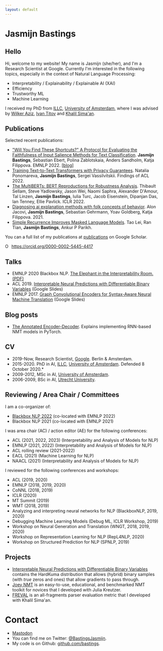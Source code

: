```yaml
---
layout: default
---
```


# Jasmijn Bastings

## Hello

Hi, welcome to my website! My name is Jasmijn (she/her), and I'm a Research Scientist at Google. Currently I'm interested in the following topics, especially in the context of Natural Language Processing:

- Interpretability / Explainability / Explainable AI (XAI)
- Efficiency
- Trustworthy ML
- Machine Learning

I received my PhD from [ILLC](https://www.illc.uva.nl/), [University of Amsterdam](https://www.uva.nl/), where I was advised by [Wilker Aziz](https://wilkeraziz.github.io/), [Ivan Titov](http://ivan-titov.org/) and [Khalil Sima'an](https://staff.fnwi.uva.nl/k.simaan/index.html). 

## Publications

Selected recent publications:

- ["Will You Find These Shortcuts?" A Protocol for Evaluating the Faithfulness of Input Salience Methods for Text Classification](https://arxiv.org/abs/2111.07367). **Jasmijn Bastings**, Sebastian Ebert, Polina Zablotskaia, Anders Sandholm, Katja Filippova. EMNLP 2022. [[blog](https://ai.googleblog.com/2022/12/will-you-find-these-shortcuts.html)]
- [Training Text-to-Text Transformers with Privacy Guarantees](https://aclanthology.org/2022.findings-acl.171/). Natalia Ponomareva, **Jasmijn Bastings**, Sergei Vassilvitskii. Findings of ACL 2022.
- [The MultiBERTs: BERT Reproductions for Robustness Analysis](https://openreview.net/forum?id=K0E_F0gFDgA). Thibault Sellam, Steve Yadlowsky, Jason Wei, Naomi Saphra, Alexander D'Amour, Tal Linzen, **Jasmijn Bastings**, Iulia Turc, Jacob Eisenstein, Dipanjan Das, Ian Tenney, Ellie Pavlick. ICLR 2022.
- [Diagnosing ai explanation methods with folk concepts of behavior](https://arxiv.org/abs/2201.11239). Alon Jacovi, **Jasmijn Bastings**, Sebastian Gehrmann, Yoav Goldberg, Katja Filippova. 2021.
- [Simple Recurrence Improves Masked Language Models](https://arxiv.org/abs/2205.11588). Tao Lei, Ran Tian, **Jasmijn Bastings**, Ankur P Parikh.


You can a full list of my publications at [publications](https://scholar.google.com/citations?user=VG_wuYkAAAAJ&hl=en) on Google Scholar.

<div itemscope itemtype="https://schema.org/Person"><a itemprop="sameAs" content="https://orcid.org/0000-0002-5445-4417" href="https://orcid.org/0000-0002-5445-4417" target="orcid.widget" rel="me noopener noreferrer" style="vertical-align:top;"><img src="https://orcid.org/sites/default/files/images/orcid_16x16.png" style="width:1em;margin-right:.5em;" alt="ORCID iD icon">https://orcid.org/0000-0002-5445-4417</a></div>

## Talks

- EMNLP 2020 Blackbox NLP. [The Elephant in the Interpretability Room. (PDF)](https://github.com/bastings/bastings.github.io/raw/master/elephant_slides.pdf)
- ACL 2019. [Interpretable Neural Predictions with Differentiable Binary Variables](https://docs.google.com/presentation/d/1_32rmjbd4tbYfQOcsNJm9itUg8Rb6OlzGuq6VjM_Y88/edit?usp=sharing) (Google Slides)
- EMNLP 2017. [Graph Convolutional Encoders for Syntax-Aware Neural Machine Translation](https://docs.google.com/presentation/d/1-9amED4gkN3gNph_AXY7fj3n6Z_77GlRRyt618uqElk/edit?usp=sharing) (Google Slides)

## Blog posts

- [The Annotated Encoder-Decoder](https://bastings.github.io/annotated_encoder_decoder/). Explains implementing RNN-based NMT models in PyTorch.

## CV

* 2019-Now, Research Scientist, [Google](https://ai.google/). Berlin & Amsterdam.
* 2015-2020. PhD in AI, [ILLC](https://www.illc.uva.nl/), [University of Amsterdam](https://www.uva.nl/). Defended 8 October 2020.*
* 2009-2012, MSc in AI, [University of Amsterdam](https://www.uva.nl/).
* 2006-2009, BSc in AI, [Utrecht University](https://www.uu.nl/).

## Reviewing / Area Chair / Committees

I am a co-organizer of:

* [Blackbox NLP 2022](https://blackboxnlp.github.io/) (co-located with EMNLP 2022)
* Blackbox NLP 2021 (co-located with EMNLP 2021)

I was area chair (AC) / action editor (AE) for the following conferences:

* ACL (2021, 2022, 2023) (Interpretability and Analysis of Models for NLP)
* EMNLP (2021, 2022) (Interpretability and Analysis of Models for NLP)
* ACL rolling review (2021-2022)
* EACL (2021) (Machine Learning for NLP)
* NAACL (2021) (Interpretability and Analysis of Models for NLP)

I reviewed for the following conferences and workshops:

* ACL (2019, 2020)
* EMNLP (2018, 2019, 2020)
* CoNNL (2018, 2019)
* ICLR (2020)
* MT Summit (2019)
* WMT (2018, 2019)
* Analyzing and interpreting neural networks for NLP (BlackboxNLP, 2019, 2020)
* Debugging Machine Learning Models (Debug ML, ICLR Workshop, 2019)
* Workshop on Neural Generation and Translation (WNGT, 2018, 2019, 2020)
* Workshop on Representation Learning for NLP (RepL4NLP, 2020)
* Workshop on Structured Prediction for NLP (SPNLP, 2019)

## Projects

* [Interpretable Neural Predictions with Differentiable Binary Variables](https://github.com/bastings/interpretable_predictions) contains the HardKuma distribution that allows (hybrid) binary samples (with *true* zeros and ones) that allow gradients to pass through.
* [Joey NMT](https://github.com/joeynmt/joeynmt) is an easy-to-use, educational, and benchmarked NMT toolkit for novices that I developed with Julia Kreutzer. 
* [FREVAL](https://github.com/bastings/freval) is an all-fragments parser evaluation metric that I developed with Khalil Sima'an.


# Contact

* <a rel="me" href="https://sigmoid.social/@jasmijn">Mastodon</a>
* You can find me on Twitter: [@BastingsJasmijn](https://twitter.com/BastingsJasmijn).
* My code is on Github: [github.com/bastings](https://github.com/bastings).
